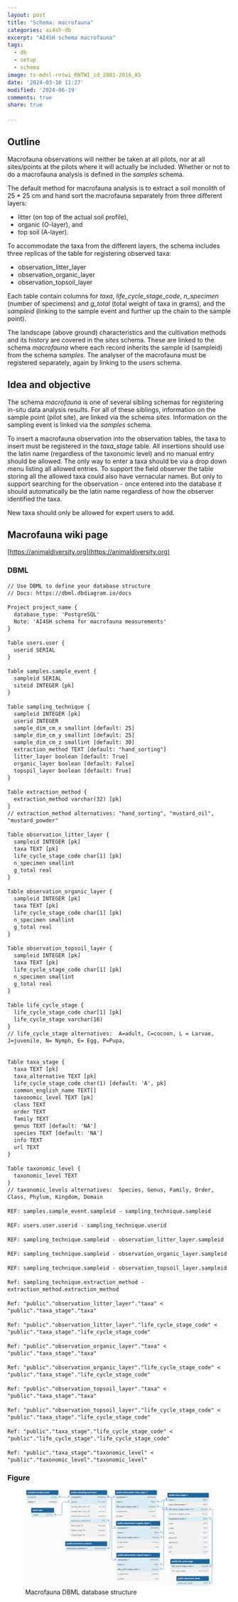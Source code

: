 ```yaml
---
layout: post
title: "Schema: macrofauna"
categories: ai4sh-db
excerpt: "AI4SH schema macrofauna"
tags:
  - db
  - setup
  - schema
image: ts-mdsl-rntwi_RNTWI_id_2001-2016_AS
date: '2024-03-10 11:27'
modified: '2024-06-19'
comments: true
share: true

---
```


## Outline

Macrofauna observations will neither be taken at all pilots, nor at all sites/points at the pilots where it will actually be included. Whether or not to do a macrofauna analysis is defined in the _samples_ schema.

The default method for macrofauna analysis is to extract a soil monolith of 25 * 25 cm and hand sort the macrofauna separately from three different layers:

- litter (on top of the actual soil profile),
- organic (O-layer), and
- top soil (A-layer).

To accommodate the taxa from the different layers, the schema includes three replicas of the table for registering observed taxa:

- observation_litter_layer
- observation_organic_layer
- observation_topsoil_layer

Each table contain columns for _taxa_, _life_cycle_stage_code_, _n_specimen_ (number of specimens) and _g_total_ (total weight of taxa in grams), and the _sampleid_ (linking to the sample event and further up the chain to the sample point).

The landscape (above ground) characteristics and the cultivation methods and its history are covered in the _sites_ schema. These are linked to the schema _macrofauna_ where each record inherits the sample id (sampleid) from the schema _samples_. The analyser of the macrofauna must be registered separately, again by linking to the _users_ schema.

## Idea and objective

The schema _macrofauna_ is one of several sibling schemas for registering in-situ data analysis results. For all of these siblings, information on the sample point (pilot site), are linked via the schema _sites_. Information on the sampling event is linked via the _samples_ schema.

To insert a macrofauna observation into the observation tables, the taxa to insert must be registered in the _taxa_stage_ table. All insertions should use the latin name (regardless of the taxonomic level) and no manual entry should be allowed. The only way to enter a taxa should be via a drop down menu listing all allowed entries. To support the field observer the table storing all the allowed taxa could also have vernacular names. But only to support searching for the observation - once entered into the database it should automatically be the latin name regardless of how the observer identified the taxa.

New taxa should only be allowed for expert users to add.

## Macrofauna wiki page

[https://animaldiversity.org](https://animaldiversity.org)

### DBML

```
// Use DBML to define your database structure
// Docs: https://dbml.dbdiagram.io/docs

Project project_name {
  database_type: 'PostgreSQL'
  Note: 'AI4SH schema for macrofauna measurements'
}

Table users.user {
  userid SERIAL
}

Table samples.sample_event {
  sampleid SERIAL
  siteid INTEGER [pk]
}

Table sampling_technique {
  sampleid INTEGER [pk]
  userid INTEGER
  sample_dim_cm_x smallint [default: 25]
  sample_dim_cm_y smallint [default: 25]
  sample_dim_cm_z smallint [default: 30]
  extraction_method TEXT [default: "hand_sorting"]
  litter_layer boolean [default: True]
  organic_layer boolean [default: False]
  topspil_layer boolean [default: True]
}

Table extraction_method {
  extraction_method varchar(32) [pk]
}
// extraction_method alternatives: "hand_sorting", "mustard_oil", "mustard_powder"

Table observation_litter_layer {
  sampleid INTEGER [pk]
  taxa TEXT [pk]
  life_cycle_stage_code char[1] [pk]
  n_specimen smallint
  g_total real  
}

Table observation_organic_layer {
  sampleid INTEGER [pk]
  taxa TEXT [pk]
  life_cycle_stage_code char[1] [pk]
  n_specimen smallint
  g_total real
}

Table observation_topsoil_layer {
  sampleid INTEGER [pk]
  taxa TEXT [pk]
  life_cycle_stage_code char[1] [pk]
  n_specimen smallint
  g_total real
}

Table life_cycle_stage {
  life_cycle_stage_code char[1] [pk]
  life_cycle_stage varchar(16)
}
// life_cycle_stage alternatives:  A=adult, C=cocoon, L = Larvae, J=juvenile, N= Nymph, E= Egg, P=Pupa,


Table taxa_stage {
  taxa TEXT [pk]
  taxa_alternative TEXT [pk]
  life_cycle_stage_code char(1) [default: 'A', pk]
  common_english_name TEXT[]
  taxonomic_level TEXT [pk]
  class TEXT
  order TEXT
  family TEXT
  genus TEXT [default: 'NA']
  species TEXT [default: 'NA']
  info TEXT
  url TEXT
}

Table taxonomic_level {
  taxonomic_level TEXT
}
// taxonomic_levels alternatives:  Species, Genus, Family, Order, Class, Phylum, Kingdom, Domain

REF: samples.sample_event.sampleid - sampling_technique.sampleid

REF: users.user.userid - sampling_technique.userid

REF: sampling_technique.sampleid - observation_litter_layer.sampleid

REF: sampling_technique.sampleid - observation_organic_layer.sampleid

REF: sampling_technique.sampleid - observation_topsoil_layer.sampleid

Ref: sampling_technique.extraction_method - extraction_method.extraction_method

Ref: "public"."observation_litter_layer"."taxa" < "public"."taxa_stage"."taxa"

Ref: "public"."observation_litter_layer"."life_cycle_stage_code" < "public"."taxa_stage"."life_cycle_stage_code"

Ref: "public"."observation_organic_layer"."taxa" < "public"."taxa_stage"."taxa"

Ref: "public"."observation_organic_layer"."life_cycle_stage_code" < "public"."taxa_stage"."life_cycle_stage_code"

Ref: "public"."observation_topsoil_layer"."taxa" < "public"."taxa_stage"."taxa"

Ref: "public"."observation_topsoil_layer"."life_cycle_stage_code" < "public"."taxa_stage"."life_cycle_stage_code"

Ref: "public"."taxa_stage"."life_cycle_stage_code" < "public"."life_cycle_stage"."life_cycle_stage_code"

Ref: "public"."taxa_stage"."taxonomic_level" < "public"."taxonomic_level"."taxonomic_level"

```

### Figure

<figure>
<a href="../../images/DBML_schema-macrofauna.png">
<img src="../../images/DBML_schema-macrofauna.png"></a>
<figcaption>Macrofauna DBML database structure</figcaption>
</figure>
